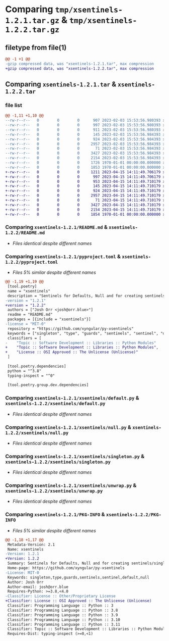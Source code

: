 # Comparing `tmp/xsentinels-1.2.1.tar.gz` & `tmp/xsentinels-1.2.2.tar.gz`

## filetype from file(1)

```diff
@@ -1 +1 @@
-gzip compressed data, was "xsentinels-1.2.1.tar", max compression
+gzip compressed data, was "xsentinels-1.2.2.tar", max compression
```

## Comparing `xsentinels-1.2.1.tar` & `xsentinels-1.2.2.tar`

### file list

```diff
@@ -1,11 +1,10 @@
--rw-r--r--   0        0        0      907 2023-02-03 15:53:56.980393 xsentinels-1.2.1/LICENSE
--rw-r--r--   0        0        0      997 2023-02-03 15:53:56.980393 xsentinels-1.2.1/README.md
--rw-r--r--   0        0        0      911 2023-02-03 15:53:56.980393 xsentinels-1.2.1/pyproject.toml
--rw-r--r--   0        0        0      145 2023-02-03 15:53:56.984393 xsentinels-1.2.1/xsentinels/__init__.py
--rw-r--r--   0        0        0      924 2023-02-03 15:53:56.984393 xsentinels-1.2.1/xsentinels/default.py
--rw-r--r--   0        0        0     2957 2023-02-03 15:53:56.984393 xsentinels-1.2.1/xsentinels/null.py
--rw-r--r--   0        0        0       71 2023-02-03 15:53:56.984393 xsentinels-1.2.1/xsentinels/sentinel.py
--rw-r--r--   0        0        0     3427 2023-02-03 15:53:56.984393 xsentinels-1.2.1/xsentinels/singleton.py
--rw-r--r--   0        0        0     2154 2023-02-03 15:53:56.984393 xsentinels-1.2.1/xsentinels/unwrap.py
--rw-r--r--   0        0        0     1726 1970-01-01 00:00:00.000000 xsentinels-1.2.1/setup.py
--rw-r--r--   0        0        0     1853 1970-01-01 00:00:00.000000 xsentinels-1.2.1/PKG-INFO
+-rw-r--r--   0        0        0     1211 2023-04-15 14:11:49.706179 xsentinels-1.2.2/LICENSE
+-rw-r--r--   0        0        0      997 2023-04-15 14:11:49.706179 xsentinels-1.2.2/README.md
+-rw-r--r--   0        0        0      953 2023-04-15 14:11:49.710179 xsentinels-1.2.2/pyproject.toml
+-rw-r--r--   0        0        0      145 2023-04-15 14:11:49.710179 xsentinels-1.2.2/xsentinels/__init__.py
+-rw-r--r--   0        0        0      924 2023-04-15 14:11:49.710179 xsentinels-1.2.2/xsentinels/default.py
+-rw-r--r--   0        0        0     2957 2023-04-15 14:11:49.710179 xsentinels-1.2.2/xsentinels/null.py
+-rw-r--r--   0        0        0       71 2023-04-15 14:11:49.710179 xsentinels-1.2.2/xsentinels/sentinel.py
+-rw-r--r--   0        0        0     3427 2023-04-15 14:11:49.710179 xsentinels-1.2.2/xsentinels/singleton.py
+-rw-r--r--   0        0        0     2154 2023-04-15 14:11:49.710179 xsentinels-1.2.2/xsentinels/unwrap.py
+-rw-r--r--   0        0        0     1854 1970-01-01 00:00:00.000000 xsentinels-1.2.2/PKG-INFO
```

### Comparing `xsentinels-1.2.1/README.md` & `xsentinels-1.2.2/README.md`

 * *Files identical despite different names*

### Comparing `xsentinels-1.2.1/pyproject.toml` & `xsentinels-1.2.2/pyproject.toml`

 * *Files 5% similar despite different names*

```diff
@@ -1,19 +1,19 @@
 [tool.poetry]
 name = "xsentinels"
 description = "Sentinels for Defaults, Null and for creating sentinels/singletons."
-version = "1.2.1"
+version = "1.2.2"
 authors = ["Josh Orr <josh@orr.blue>"]
 readme = "README.md"
 packages = [{include = "xsentinels"}]
-license = "MIT-0"
 repository = "https://github.com/xyngular/py-xsentinels"
 keywords = ["singleton", "type", "guards", "sentinels", "sentinel", "default", "null"]
 classifiers = [
-    "Topic :: Software Development :: Libraries :: Python Modules"
+    "Topic :: Software Development :: Libraries :: Python Modules",
+    "License :: OSI Approved :: The Unlicense (Unlicense)"
 ]
 
 [tool.poetry.dependencies]
 python = "^3.8"
 typing-inspect = "^0"
 
 [tool.poetry.group.dev.dependencies]
```

### Comparing `xsentinels-1.2.1/xsentinels/default.py` & `xsentinels-1.2.2/xsentinels/default.py`

 * *Files identical despite different names*

### Comparing `xsentinels-1.2.1/xsentinels/null.py` & `xsentinels-1.2.2/xsentinels/null.py`

 * *Files identical despite different names*

### Comparing `xsentinels-1.2.1/xsentinels/singleton.py` & `xsentinels-1.2.2/xsentinels/singleton.py`

 * *Files identical despite different names*

### Comparing `xsentinels-1.2.1/xsentinels/unwrap.py` & `xsentinels-1.2.2/xsentinels/unwrap.py`

 * *Files identical despite different names*

### Comparing `xsentinels-1.2.1/PKG-INFO` & `xsentinels-1.2.2/PKG-INFO`

 * *Files 5% similar despite different names*

```diff
@@ -1,18 +1,17 @@
 Metadata-Version: 2.1
 Name: xsentinels
-Version: 1.2.1
+Version: 1.2.2
 Summary: Sentinels for Defaults, Null and for creating sentinels/singletons.
 Home-page: https://github.com/xyngular/py-xsentinels
-License: MIT-0
 Keywords: singleton,type,guards,sentinels,sentinel,default,null
 Author: Josh Orr
 Author-email: josh@orr.blue
 Requires-Python: >=3.8,<4.0
-Classifier: License :: Other/Proprietary License
+Classifier: License :: OSI Approved :: The Unlicense (Unlicense)
 Classifier: Programming Language :: Python :: 3
 Classifier: Programming Language :: Python :: 3.8
 Classifier: Programming Language :: Python :: 3.9
 Classifier: Programming Language :: Python :: 3.10
 Classifier: Programming Language :: Python :: 3.11
 Classifier: Topic :: Software Development :: Libraries :: Python Modules
 Requires-Dist: typing-inspect (>=0,<1)
```

